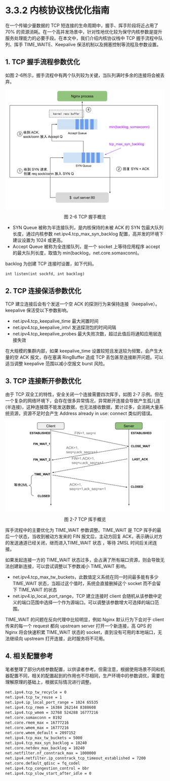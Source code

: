 # 3.3.2 内核协议栈优化指南

在一个传输少量数据的 TCP 短连接的生命周期中，握手、挥手阶段将近占用了 70% 的资源消耗。在一个高并发场景中，针对性地优化较为保守内核参数是提升服务处理能力的必要手段。在本文中，我们介绍内核协议栈中 TCP 握手流程中队列、挥手 TIME_WAITE、Keepalive 保活机制以及拥塞控制等流程及参数设置。

## 1. TCP 握手流程参数优化

如图 2-6所示，握手流程中有两个队列较为关键，当队列满时多余的连接将会被丢弃。

<div  align="center">
	<img src="../assets/TCP.svg" width = "550"  align=center />
	<p>图 2-6 TCP 握手概览</p>
</div>

- SYN Queue 被称为半连接队列，是内核保持的未被 ACK 的 SYN 包最大队列长度，通过内核参数 net.ipv4.tcp_max_syn_backlog 配置，高并发的环境下建议设置为 1024 或更高。
- Accept Queue 被称为全连接队列，是一个 socket 上等待应用程序 accept 的最大队列长度，取值为 min(backlog，net.core.somaxconn)。

backlog 为创建 TCP 连接时设置，如下代码。
```
int listen(int sockfd, int backlog)
```

## 2. TCP 连接保活参数优化

TCP 建立连接后会有个发送一个空 ACK 的探测行为来保持连接（keepalive）。keepalive 保活受以下参数影响。

- net.ipv4.tcp_keepalive_time 最大闲置时间
- net.ipv4.tcp_keepalive_intvl 发送探测包的时间间隔
- net.ipv4.tcp_keepalive_probes 最大失败次数，超过此值后将通知应用层连接失效

在大规模的集群内部，如果 keepalive_time 设置较短且发送较为频繁，会产生大量的空 ACK 报文，存在塞满 RingBuffer 造成 TCP 丢包甚至连接断开问题。可以适当调整 keepalive 范围以减小空报文 burst 风险。

## 3. TCP 连接断开参数优化

由于 TCP 双全工的特性，安全关闭一个连接需要四次挥手，如图 2-7 示例。但在一个复杂的网络环境下，会存在很多异常情况，异常断开连接会导致产生孤儿连(半连接)，这种连接既不能发送数据，也无法接收数据，累计过多，会消耗大量系统资源，资源不足时会产生 Address already in use: connect 类似的错误。

<div  align="center">
	<img src="../assets/tcp_disconnect.svg" width = "550"  align=center />
	<p>图 2-7 TCP 挥手概览</p>
</div>

挥手流程中的主要优化为 TIME_WAIT 参数调整。TIME_WAIT 是 TCP 挥手的最后一个状态，当收到被动方发来的 FIN 报文后，主动方回复 ACK，表示确认对方的发送通道已经关闭，继而进入TIME_WAIT 状态 ，等待 2MSL 时间后关闭连接。

如果发起连接一方的 TIME_WAIT 状态过多，会占满了所有端口资源，则会导致无法创建新连接，可以尝试调整以下参数减小 TIME_WAIT 影响。

- net.ipv4.tcp_max_tw_buckets，此数值定义系统在同一时间最多能有多少 TIME_WAIT 状态，当超过这个值时，系统会直接删掉这个 socket 而不会留下 TIME_WAIT 的状态
- net.ipv4.ip_local_port_range，TCP 建立连接时 client 会随机从该参数中定义的端口范围中选择一个作为源端口。可以调整该参数增大可选择的端口范围。

TIME_WAIT 的问题在反向代理中比较明显，例如 Nginx 默认行为下会对于 client 传来的每一个 request 都向 upstream server 打开一个新连接，高 QPS 的 Nginx 将会快速积累 TIME_WAIT 状态的 socket，直到没有可用的本地端口，无法继续向 upstream 打开连接，此时服务将不可用。

## 4. 相关配置参考

笔者整理了部分内核参数配置，以供读者参考。但需注意，根据使用场景不同和机器配置不同，相关的配置起到的作用也不尽相同，生产环境中的参数调优，需要在理解原理的基础上，根据实际情况进行调整。

```
net.ipv4.tcp_tw_recycle = 0
net.ipv4.tcp_tw_reuse = 1
net.ipv4.ip_local_port_range = 1024 65535
net.ipv4.tcp_rmem = 16384 262144 8388608
net.ipv4.tcp_wmem = 32768 524288 16777216
net.core.somaxconn = 8192
net.core.rmem_max = 16777216
net.core.wmem_max = 16777216
net.core.wmem_default = 2097152
net.ipv4.tcp_max_tw_buckets = 5000
net.ipv4.tcp_max_syn_backlog = 10240
net.core.netdev_max_backlog = 10240
net.netfilter.nf_conntrack_max = 1000000
net.ipv4.netfilter.ip_conntrack_tcp_timeout_established = 7200
net.core.default_qdisc = fq_codel
net.ipv4.tcp_congestion_control = bbr
net.ipv4.tcp_slow_start_after_idle = 0
```